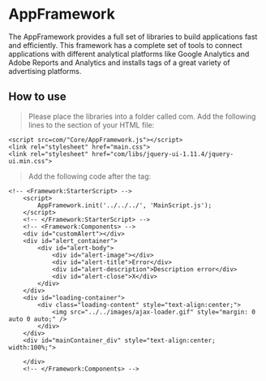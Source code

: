 # AppFramework
The AppFramework provides a full set of libraries to build applications fast and efficiently. This framework has a complete set of tools to connect applications with different analytical platforms like Google Analytics and Adobe Reports and Analytics and installs tags of a great variety of advertising platforms. 

## How to use
> Please place the libraries into a folder called com. 
Add the following lines to the <head> section of your HTML file:

```
<script src=com/"Core/AppFramework.js"></script>
<link rel="stylesheet" href="main.css">
<link rel="stylesheet" href="com/libs/jquery-ui-1.11.4/jquery-ui.min.css">
```
> Add the following code after the <body> tag:

```
<!-- <Framework:StarterScript> -->
    <script>
        AppFramework.init('../../../', 'MainScript.js');
    </script>
    <!-- </Framework:StarterScript> -->
    <!-- <Framework:Components> -->
    <div id="customAlert"></div>
    <div id="alert_container">
        <div id="alert-body">
            <div id="alert-image"></div>
            <div id="alert-title">Error</div>
            <div id="alert-description">Description error</div>
            <div id="alert-close">X</div>
        </div>
    </div>
    <div id="loading-container">
        <div class="loading-content" style="text-align:center;">
            <img src="../../images/ajax-loader.gif" style="margin: 0 auto 0 auto;" />
        </div>
    </div>
    <div id="mainContainer_div" style="text-align:center; width:100%;">
        
    </div>
    <!-- </Framework:Components> -->
```
